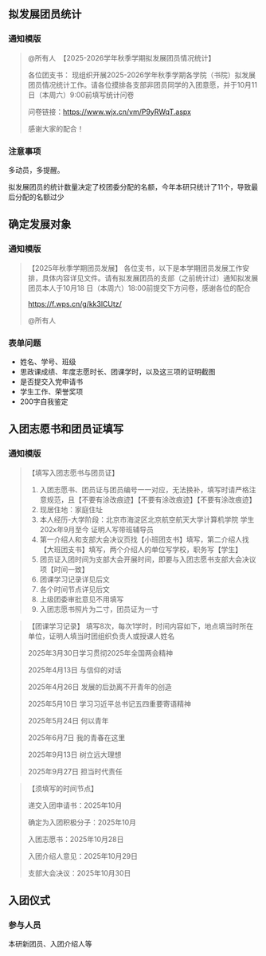 
## 拟发展团员统计
### 通知模版
> @所有人 
> 【2025-2026学年秋季学期拟发展团员情况统计】
>
> 各位团支书：
> 现组织开展2025-2026学年秋季学期各学院（书院）拟发展团员情况统计工作。请各位摸排各支部非团员同学的入团意愿，并于10月11日（本周六）9:00前填写统计问卷
>
> 问卷链接：https://www.wjx.cn/vm/P9yRWqT.aspx
>
> 感谢大家的配合！



### 注意事项
多动员，多提醒。

拟发展团员的统计数量决定了校团委分配的名额，今年本研只统计了11个，导致最后分配的名额过少





##  确定发展对象
### 通知模版

> 【2025年秋季学期团员发展】
> 各位支书，以下是本学期团员发展工作安排，具体内容详见文件。请有拟发展团员的支部（之前统计过）通知拟发展团员本人于10月18 日（本周六）18:00前提交下方问卷，感谢各位的配合
>
> https://f.wps.cn/g/kk3lCUtz/
>
> @所有人 

### 表单问题

- 姓名、学号、班级
- 思政课成绩、年度志愿时长、团课学时，以及这三项的证明截图
- 是否提交入党申请书
- 学生工作、荣誉奖项
- 200字自我鉴定



## 入团志愿书和团员证填写
### 通知模版

> 【填写入团志愿书与团员证】
>
> 1. 入团志愿书、团员证与团员编号一一对应，无法换补，填写时请严格注意规范，且【不要有涂改痕迹】【不要有涂改痕迹】【不要有涂改痕迹】
> 2. 现居住地：家庭住址
> 3. 本人经历-大学阶段：北京市海淀区北京航空航天大学计算机学院 学生 202x年9月至今 证明人写带班辅导员
> 4. 第一介绍人和支部大会决议页找【小班团支书】填写，第二介绍人找【大班团支书】填写，两个介绍人的单位写学校，职务写【学生】
> 5. 团员证入团时间为支部大会开展时间，即要与入团志愿书支部大会决议项【时间一致】
> 6. 团课学习记录详见后文
> 7. 各个时间节点详见后文
> 8. 上级团委审批意见不用填写
> 9. 入团志愿书照片为二寸，团员证为一寸

> 【团课学习记录】
> 填写8次，每次1学时，时间内容如下，地点填当时所在单位，证明人填当时团组织负责人或授课人姓名
>
> 2025年3月30日学习贯彻2025年全国两会精神
>
> 2025年4月13日 与信仰的对话
>
> 2025年4月26日 发展的后劲离不开青年的创造
>
> 2025年5月10日 学习习近平总书记五四重要寄语精神
>
> 2025年5月24日 何以青年
>
> 2025年6月7日 我的青春在这里
>
> 2025年9月13日 树立远大理想
>
> 2025年9月27日 担当时代责任

> 【须填写的时间节点】
>
> 递交入团申请书：2025年10月
>
> 确定为入团积极分子：2025年10月
>
> 入团志愿书：2025年10月28日
>
> 入团介绍人意见：2025年10月29日
>
> 支部大会决议：2025年10月30日

## 入团仪式
### 参与人员

本研新团员、入团介绍人等